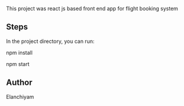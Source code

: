 This project was react js based front end app for flight booking system

## Steps

In the project directory, you can run:

npm install

npm start

## Author
Elanchiyam

